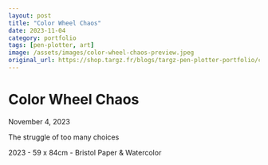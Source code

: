 ```yaml
---
layout: post
title: "Color Wheel Chaos"
date: 2023-11-04
category: portfolio
tags: [pen-plotter, art]
image: /assets/images/color-wheel-chaos-preview.jpeg
original_url: https://shop.targz.fr/blogs/targz-pen-plotter-portfolio/color-wheel-chaos
---
```



# Color Wheel Chaos
November 4, 2023

The struggle of too many choices

2023 - 59 x 84cm - Bristol Paper & Watercolor
